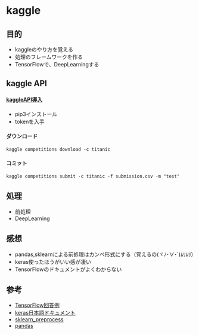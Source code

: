 # kaggle 
## 目的
- kaggleのやり方を覚える
- 処理のフレームワークを作る
- TensorFlowで、DeepLearningする
## kaggle API
#### [kaggleAPI導入](http://www.currypurin.com/entry/2018/kaggle-api)
  - pip3インストール
  - tokenを入手
  
#### ダウンロード
```
kaggle competitions download -c titanic
```

#### コミット
```
kaggle competitions submit -c titanic -f submission.csv -m "test"
```


## 処理
- 前処理
- DeepLearning

## 感想
- pandas,sklearnによる前処理はカンペ形式にする（覚えるの(ヾﾉ･∀･`)ﾑﾘﾑﾘ）
- keras使ったほうがいい感が凄い
- TensorFlowのドキュメントがよくわからない

## 参考
- [TensorFlow回答例](https://www.kaggle.com/linxinzhe/tensorflow-deep-learning-to-solve-titanic)
- [keras日本語ドキュメント](https://keras.io/ja/)
- [sklearn_preprocess](http://own-search-and-study.xyz/2016/11/23/sklearn%E3%81%AEpreprocessing%E3%81%AE%E5%85%A8%E3%83%A1%E3%82%BD%E3%83%83%E3%83%89%E3%82%92%E8%A7%A3%E8%AA%AC/)
- [pandas](https://qiita.com/tanemaki/items/2ed05e258ef4c9e6caac#各種統計量)